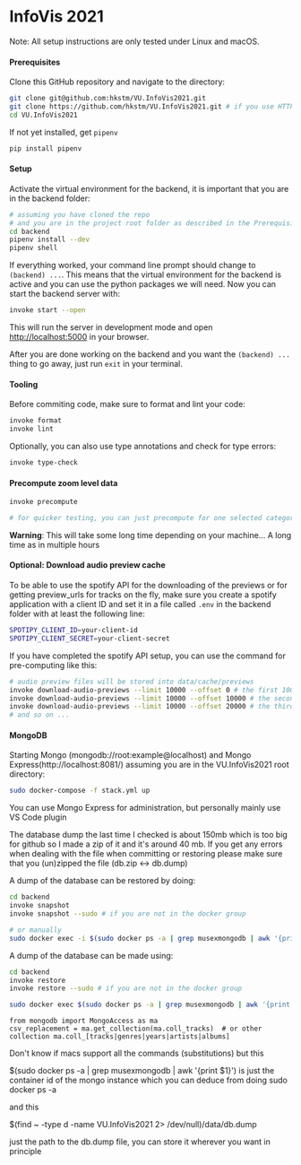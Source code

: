 # InfoVis 2021

Note: All setup instructions are only tested under Linux and macOS.

#### Prerequisites

Clone this GitHub repository and navigate to the directory:
```bash
git clone git@github.com:hkstm/VU.InfoVis2021.git
git clone https://github.com/hkstm/VU.InfoVis2021.git # if you use HTTPS instead of SSH
cd VU.InfoVis2021
```

If not yet installed, get `pipenv` 
```bash
pip install pipenv
```

#### Setup

Activate the virtual environment for the backend, it is important that you are in the backend folder:
```bash
# assuming you have cloned the repo
# and you are in the project root folder as described in the Prerequisites
cd backend
pipenv install --dev
pipenv shell
```

If everything worked, your command line prompt should change to `(backend) ...`.
This means that the virtual environment for the backend is active and you can use the python packages we will need.
Now you can start the backend server with:
```bash
invoke start --open
```
This will run the server in development mode and open [http://localhost:5000](http://localhost:5000) in your browser.

After you are done working on the backend and you want the `(backend) ...` thing to go away, just run `exit` in your terminal.

#### Tooling

Before commiting code, make sure to format and lint your code:
```bash
invoke format
invoke lint
```
Optionally, you can also use type annotations and check for type errors:
```bash
invoke type-check
```
#### Precompute zoom level data

```bash
invoke precompute

# for quicker testing, you can just precompute for one selected categories
```

**Warning**: This will take some long time depending on your machine...
A long time as in multiple hours


#### Optional: Download audio preview cache

To be able to use the spotify API for the downloading of the previews or for getting preview_urls for tracks on the fly, make sure you create a spotify application with a client ID and set it in a file called `.env` in the backend folder with at least the following line:
```bash
SPOTIPY_CLIENT_ID=your-client-id
SPOTIPY_CLIENT_SECRET=your-client-secret
```

If you have completed the spotify API setup, you can use the command for pre-computing like this:
```bash
# audio preview files will be stored into data/cache/previews
invoke download-audio-previews --limit 10000 --offset 0 # the first 10000
invoke download-audio-previews --limit 10000 --offset 10000 # the second 10000
invoke download-audio-previews --limit 10000 --offset 20000 # the third 10000
# and so on ...
```

#### MongoDB

Starting Mongo (mongodb://root:example@localhost) and Mongo Express(http://localhost:8081/) assuming you are in the VU.InfoVis2021 root directory:
```bash
sudo docker-compose -f stack.yml up
```
You can use Mongo Express for administration, but personally mainly use VS Code plugin

The database dump the last time I checked is about 150mb which is too big for github so I made a zip of it and it's around 40 mb. If you get any errors when dealing with the file when committing or restoring please make sure that you (un)zipped the file (db.zip <-> db.dump)

A dump of the database can be restored by doing:
```bash
cd backend
invoke snapshot
invoke snapshot --sudo # if you are not in the docker group

# or manually
sudo docker exec -i $(sudo docker ps -a | grep musexmongodb | awk '{print $1}') sh -c 'mongorestore --authenticationDatabase admin --username root --password example --archive' < $(find ~ -type d -name VU.InfoVis2021 2> /dev/null)/data/db.dump
```

A dump of the database can be made using:
```bash
cd backend
invoke restore
invoke restore --sudo # if you are not in the docker group

sudo docker exec $(sudo docker ps -a | grep musexmongodb | awk '{print $1}') sh -c 'mongodump --authenticationDatabase admin --username root --password example --archive' > $(find ~ -type d -name VU.InfoVis2021 2> /dev/null)/data/db.dump
```

```
from mongodb import MongoAccess as ma
csv_replacement = ma.get_collection(ma.coll_tracks)  # or other collection ma.coll_[tracks|genres|years|artists|albums]
```

Don't know if macs support all the commands (substitutions) but this

$(sudo docker ps -a | grep musexmongodb | awk '{print $1}') is just the container id of the mongo instance which you can deduce from doing sudo docker ps -a

and this

$(find ~ -type d -name VU.InfoVis2021 2> /dev/null)/data/db.dump

just the path to the db.dump file, you can store it wherever you want in principle
